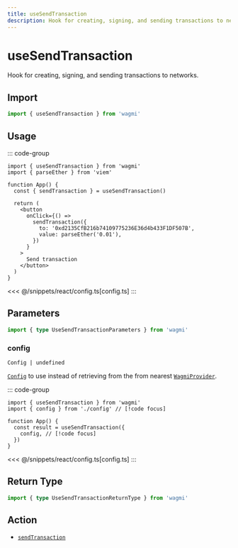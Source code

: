 ```yaml
---
title: useSendTransaction
description: Hook for creating, signing, and sending transactions to networks.
---
```


<script setup>
const packageName = 'wagmi'
const actionName = 'sendTransaction'
const typeName = 'SendTransaction'
const mutate = 'sendTransaction'
const TData = 'SendTransactionData'
const TError = 'SendTransactionErrorType'
const TVariables = 'SendTransactionVariables'
</script>

# useSendTransaction

Hook for creating, signing, and sending transactions to networks.

## Import

```ts
import { useSendTransaction } from 'wagmi'
```

## Usage

::: code-group
```tsx [index.tsx]
import { useSendTransaction } from 'wagmi'
import { parseEther } from 'viem'

function App() {
  const { sendTransaction } = useSendTransaction()

  return (
    <button
      onClick={() =>
        sendTransaction({
          to: '0xd2135CfB216b74109775236E36d4b433F1DF507B',
          value: parseEther('0.01'),
        })
      }
    >
      Send transaction
    </button>
  )
}
```
<<< @/snippets/react/config.ts[config.ts]
:::

## Parameters

```ts
import { type UseSendTransactionParameters } from 'wagmi'
```

### config

`Config | undefined`

[`Config`](/react/api/createConfig#config) to use instead of retrieving from the from nearest [`WagmiProvider`](/react/WagmiProvider).

::: code-group
```tsx [index.tsx]
import { useSendTransaction } from 'wagmi'
import { config } from './config' // [!code focus]

function App() {
  const result = useSendTransaction({
    config, // [!code focus]
  })
}
```
<<< @/snippets/react/config.ts[config.ts]
:::

<!--@include: @shared/mutation-options.md-->

## Return Type

```ts
import { type UseSendTransactionReturnType } from 'wagmi'
```

<!--@include: @shared/mutation-result.md-->

<!--@include: @shared/mutation-imports.md-->

## Action

- [`sendTransaction`](/core/api/actions/sendTransaction)
